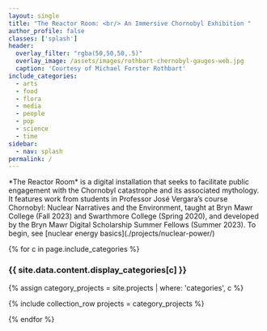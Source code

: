 ```yaml
---
layout: single
title: "The Reactor Room: <br/> An Immersive Chornobyl Exhibition "
author_profile: false
classes: ['splash']
header:
  overlay_filter: "rgba(50,50,50,.5)"
  overlay_image: /assets/images/rothbart-chernobyl-gauges-web.jpg
  caption: 'Courtesy of Michael Forster Rothbart'
include_categories:   
  - arts
  - food
  - flora
  - media
  - people
  - pop
  - science
  - time
sidebar:
  - nav: splash
permalink: /
---
```



<div id="mission" markdown="1">
  *The Reactor Room* is a digital installation that seeks to facilitate public engagement with the Chornobyl catastrophe and its associated mythology. It features work from students  in Professor José Vergara’s course Chornobyl: Nuclear Narratives and the Environment, taught at Bryn Mawr College (Fall 2023) and Swarthmore College (Spring 2020), and developed by the Bryn Mawr Digital Scholarship Summer Fellows (Summer 2023). To begin, see [nuclear energy basics](./projects/nuclear-power/)
</div>

{% for c in page.include_categories %}

<div id="{{ c }}" class="pane">

<h3>{{ site.data.content.display_categories[c] }}</h3>

{% assign category_projects = site.projects | where: 'categories', c  %}

{% include collection_row projects = category_projects  %}
  
</div>

{% endfor %}
